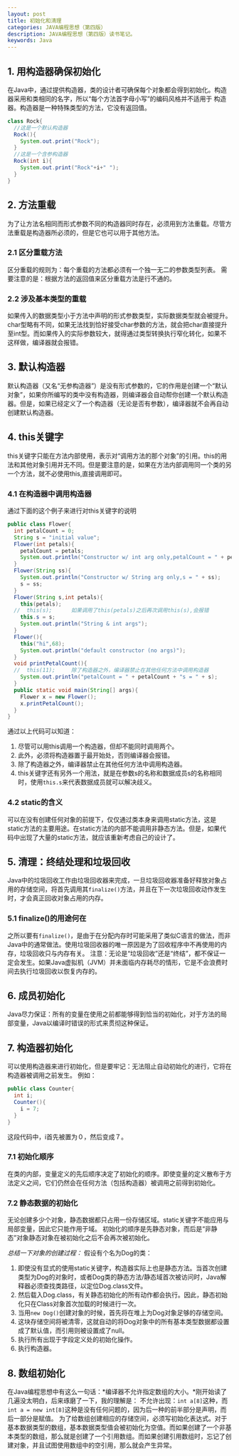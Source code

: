 ```yaml
---
layout: post
title: 初始化和清理
categories: JAVA编程思想（第四版）
description: JAVA编程思想（第四版）读书笔记。
keywords: Java 
---
```


## 1. 用构造器确保初始化

在Java中，通过提供构造器，类的设计者可确保每个对象都会得到初始化。构造器采用和类相同的名字，所以“每个方法首字母小写”的编码风格并不适用于
构造器。构造器是一种特殊类型的方法，它没有返回值。

```java
class Rock{
  //这是一个默认构造器
  Rock(){
    System.out.print("Rock");
  }
  //这是一个含参构造器
  Rock(int i){
    System.out.print("Rock"+i+" ");
  }
}
```

## 2. 方法重载

为了让方法名相同而形式参数不同的构造器同时存在，必须用到方法重载。尽管方法重载是构造器所必须的，但是它也可以用于其他方法。

### 2.1 区分重载方法

区分重载的规则为：每个重载的方法都必须有一个独一无二的参数类型列表。
需要注意的是：根据方法的返回值来区分重载方法是行不通的。

### 2.2 涉及基本类型的重载

如果传入的数据类型小于方法中声明的形式参数类型，实际数据类型就会被提升。char型略有不同，如果无法找到恰好接受char参数的方法，就会把char直接提升至int型。而如果传入的实际参数较大，就得通过类型转换执行窄化转化，如果不这样做，编译器就会报错。

## 3. 默认构造器

默认构造器（又名“无参构造器”）是没有形式参数的，它的作用是创建一个“默认对象”，如果你所编写的类中没有构造器，则编译器会自动帮你创建一个默认构造器。但是，如果已经定义了一个构造器（无论是否有参数），编译器就不会再自动创建默认构造器。

## 4. this关键字

this关键字只能在方法内部使用，表示对“调用方法的那个对象”的引用。this的用法和其他对象引用并无不同。但是要注意的是，如果在方法内部调用同一个类的另一个方法，就不必使用this,直接调用即可。

### 4.1 在构造器中调用构造器

通过下面的这个例子来进行对this关键字的说明

```java
public class Flower{
  int petalCount = 0;
  String s = "initial value";
  Flower(int petals){
    petalCount = petals;
    System.out.println("Constructor w/ int arg only,petalCount = " + petalCount);
  }
  Flower(String ss){
    System.out.println("Constructor w/ String arg only,s = " + ss);
    s = ss;
  }
  Flower(String s,int petals){
    this(petals);
  //  this(s);      如果调用了this(petals)之后再次调用this(s),会报错
    this.s = s;
    System.out.println("String & int args");
  }
  Flower(){
    this("hi",68);
    System.out.println("default constructor (no args)");
  }  
  void printPetalCount(){
  //  this(11);     除了构造器之外，编译器禁止在其他任何方法中调用构造器
    System.out.println("petalCount = " + petalCount + "s = " + s);
  }
  public static void main(String[] args){
    Flower x = new Flower();
    x.printPetalCount();
  }
}
```

通过以上代码可以知道：

1. 尽管可以用this调用一个构造器，但却不能同时调用两个。
2. 此外，必须将构造器置于最开始处，否则编译器会报错。
3. 除了构造器之外，编译器禁止在其他任何方法中调用构造器。
4. this关键字还有另外一个用法，就是在参数s的名称和数据成员s的名称相同时，使用`this.s`来代表数据成员就可以解决歧义。

### 4.2 static的含义

可以在没有创建任何对象的前提下，仅仅通过类本身来调用static方法，这是static方法的主要用途。在static方法的内部不能调用非静态方法。但是，如果代码中出现了大量的static方法，就应该重新考虑自己的设计了。

## 5. 清理：终结处理和垃圾回收

Java中的垃圾回收工作由垃圾回收器来完成，一旦垃圾回收器准备好释放对象占用的存储空间，将首先调用其`finalize()`方法，并且在下一次垃圾回收动作发生时，才会真正回收对象占用的内存。

### 5.1 finalize()的用途何在

之所以要有`finalize()`，是由于在分配内存时可能采用了类似C语言的做法，而非Java中的通常做法。使用垃圾回收器的唯一原因是为了回收程序中不再使用的内存，垃圾回收只与内存有关。
注意：无论是“垃圾回收”还是“终结”，都不保证一定会发生。如果Java虚拟机（JVM）并未面临内存耗尽的情形，它是不会浪费时间去执行垃圾回收以恢复内存的。

## 6. 成员初始化

Java尽力保证：所有的变量在使用之前都能够得到恰当的初始化，对于方法的局部变量，Java以编译时错误的形式来贯彻这种保证。

## 7. 构造器初始化

可以使用构造器来进行初始化，但是要牢记：无法阻止自动初始化的进行，它将在构造器被调用之前发生。
例如：

```java
public class Counter{
  int i;
  Counter(){
    i = 7;
  }
}
```

这段代码中，i首先被置为０，然后变成７。

### 7.1 初始化顺序

在类的内部，变量定义的先后顺序决定了初始化的顺序。即使变量的定义散布于方法定义之间，它们仍然会在任何方法（包括构造器）被调用之前得到初始化。

### 7.2 静态数据的初始化

无论创建多少个对象，静态数据都只占用一份存储区域。static关键字不能应用与局部变量，因此它只能作用于域。
初始化的顺序是先静态对象，而后是“非静态”对象静态对象在被初始化之后不会再次被初始化。

*总结一下对象的创建过程：*
假设有个名为Dog的类：

1. 即使没有显式的使用static关键字，构造器实际上也是静态方法。当首次创建类型为Dog的对象时，或者Dog类的静态方法/静态域首次被访问时，Java解释器必须查找类路径，以定位Dog.class文件。
2. 然后载入Dog.class，有关静态初始化的所有动作都会执行。因此，静态初始化只在Class对象首次加载的时候进行一次。
3. 当用`new Dog()`创建对象的时候，首先将在堆上为Dog对象足够的存储空间。
4. 这块存储空间将被清零，这就自动的将Dog对象中的所有基本类型数据都设置成了默认值，而引用则被设置成了null。
5. 执行所有出现于字段定义处的初始化操作。
6. 执行构造器。

## 8. 数组初始化

在Java编程思想中有这么一句话：*编译器不允许指定数组的大小。*刚开始读了几遍没太明白，后来琢磨了一下，我的理解是：
不允许出现：`int a[8]`这种，而`int a = new int[8]`这种是没有任何问题的，因为后一种的前半部分是声明，而后一部分是赋值。
为了给数组创建相应的存储空间，必须写初始化表达式。对于基本数据类型的数组，基本数据类型值会被初始化为空值。而如果创建了一个非基本类型的数组，那么就是创建了一个引用数组。而如果创建引用数组时，忘记了创建对象，并且试图使用数组中的空引用，那么就会产生异常。



